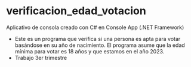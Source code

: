 # verificacion_edad_votacion
Aplicativo de consola creado con C# en Console App (.NET Framework)
- Este es un programa que verifica si una persona es apta para votar basándose en su año de nacimiento. El programa asume que la edad mínima para votar es 18 años y que estamos en el año 2023.
- Trabajo 3er trimestre
